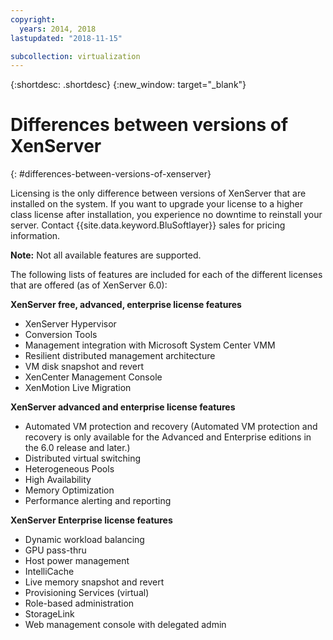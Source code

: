 ```yaml
---
copyright:
  years: 2014, 2018
lastupdated: "2018-11-15"

subcollection: virtualization
---
```

{:shortdesc: .shortdesc}
{:new_window: target="_blank"}

# Differences between versions of XenServer
{: #differences-between-versions-of-xenserver}

Licensing is the only difference between versions of XenServer that are installed on the system. If you want to upgrade your license to a higher class license after installation, you experience no downtime to reinstall your server. Contact {{site.data.keyword.BluSoftlayer}} sales for pricing information.

**Note:** Not all available features are supported.

The following lists of features are included for each of the different licenses that are offered (as of XenServer 6.0):

**XenServer free, advanced, enterprise license features**

- XenServer Hypervisor
- Conversion Tools       
- Management integration with Microsoft System Center VMM       
- Resilient distributed management architecture       
- VM disk snapshot and revert       
- XenCenter Management Console       
- XenMotion Live Migration   

**XenServer advanced and enterprise license features**

- Automated VM protection and recovery (Automated VM protection and recovery is only available for the Advanced and Enterprise editions in the 6.0 release and later.)
- Distributed virtual switching
- Heterogeneous Pools
- High Availability
- Memory Optimization
- Performance alerting and reporting  

**XenServer Enterprise license features**

- Dynamic workload balancing       
- GPU pass-thru       
- Host power management       
- IntelliCache         
- Live memory snapshot and revert       
- Provisioning Services (virtual)       
- Role-based administration
- StorageLink
- Web management console with delegated admin
